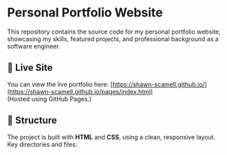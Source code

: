 # Personal Portfolio Website

This repository contains the source code for my personal portfolio website, showcasing my skills, featured projects, and professional background as a software engineer.

## 🚀 Live Site
You can view the live portfolio here: [https://shawn-scamell.github.io/](https://shawn-scamell.github.io/pages/index.html)  
(Hosted using GitHub Pages.)

## 📂 Structure
The project is built with **HTML** and **CSS**, using a clean, responsive layout.  
Key directories and files:
